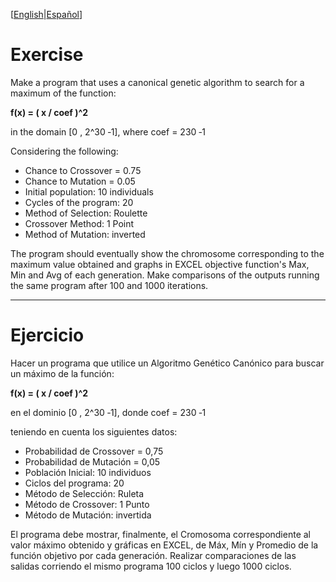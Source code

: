 [[English](https://github.com/twissell-/genetics/tree/master/tp1#exercise)|[Español](https://github.com/twissell-/genetics/tree/master/tp1#ejercicio)]

# Exercise

Make a program that uses a canonical genetic algorithm to search for a maximum of the function:

**f(x) = ( x / coef )^2** 

in the domain [0 , 2^30 ‐1], where coef = 230 ‐1 


Considering the following:

- Chance to Crossover = 0.75
- Chance to Mutation = 0.05
- Initial population: 10 individuals
- Cycles of the program: 20
- Method of Selection: Roulette
- Crossover Method: 1 Point
- Method of Mutation: inverted


The program should eventually show the chromosome corresponding to the maximum value obtained and graphs in EXCEL objective function's Max, Min and Avg of each generation.
Make comparisons of the outputs running the same program after 100 and 1000 iterations.

---

# Ejercicio

Hacer un programa que utilice un Algoritmo Genético Canónico para buscar un máximo de la función:

**f(x) = ( x / coef )^2**

en el dominio [0 , 2^30 ‐1], donde coef = 230 ‐1 

teniendo en cuenta los siguientes datos: 

- Probabilidad de Crossover = 0,75
- Probabilidad de Mutación = 0,05
- Población Inicial: 10 individuos
- Ciclos del programa: 20
- Método de Selección: Ruleta
- Método de Crossover: 1 Punto
- Método de Mutación: invertida


El programa debe mostrar, finalmente, el Cromosoma correspondiente al valor máximo obtenido y gráficas en EXCEL, de Máx, Mín y Promedio de la función objetivo por cada generación. Realizar comparaciones de las salidas corriendo el mismo programa 100 ciclos y luego 1000 ciclos.
